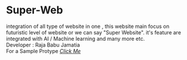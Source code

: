 # Super-Web
integration of all type of website in one , this website main focus on futuristic level of website or we can say "Super Website". it's feature are integrated with AI / Machine learning and many more etc. 
<br>
Developer : Raja Babu Jamatia
<br>
 For a Sample Protype <a href = ""><i>Click Me</i></a>
